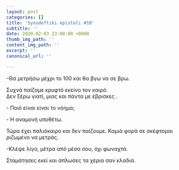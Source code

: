 ```yaml
---
layout: post
categories: []
title: 'Synodeftiki epistoli #10'
subtitle: ''
date: 2020-02-03 23:00:00 +0000
thumb_img_path: ''
content_img_path: ''
excerpt: ''
canonical_url: ''

---
```

\-Θα μετρήσω μέχρι το 100 και θα βγω να σε βρω.

Συχνά παίζαμε κρυφτό εκείνο τον καιρό.  
Δεν ξέρω γιατί, μιας και πάντα με έβρισκες .

\- Ποιό είναι είναι το νόημα;

\- Η αναμονή υποθέτω.

Τώρα έχει παλιόκαιρο και δεν παίζουμε. Καμιά φορά σε σκέφτομαι ριζωμένο να μετράς.

\-Κλέψε λίγο, μέτρα από μέσα σου, όχι φωναχτά.

Σταμάτησες εκεί και άπλωσες τα χέρια σαν κλαδιά.